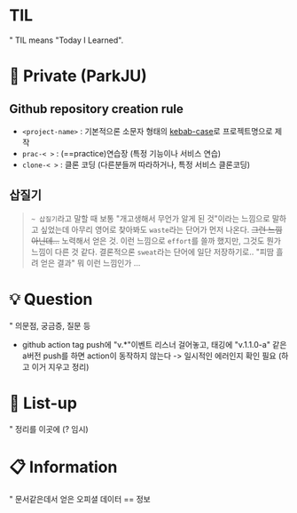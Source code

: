 # TIL
" TIL means "Today I Learned".

# :handshake: Private (ParkJU)
## Github repository creation rule
- `<project-name>` : 기본적으론 소문자 형태의 [kebab-case](https://en.wiktionary.org/wiki/kebab_case)로 프로젝트명으로 제작
- `prac-< >` : (==practice)연습장 (특정 기능이나 서비스 연습)
- `clone-< >` : 클론 코딩 (다른분들꺼 따라하거나, 특정 서비스 클론코딩)

## 삽질기
> `~ 삽질기`라고 말할 때 보통 "개고생해서 무언가 알게 된 것"이라는 느낌으로 말하고 싶었는데 아무리 영어로 찾아봐도 `waste`라는 단어가 먼저 나온다. ~~그런 느낌 아닌데...~~
> 노력해서 얻은 것. 이런 느낌으로 `effort`를 쓸까 했지만, 그것도 뭔가 느낌이 다른 것 같다. 결론적으론 `sweat`라는 단어에 일단 저장하기로.. "피땀 흘려 얻은 결과" 뭐 이런 느낌인가 ...

# :bulb: Question
" 의문점, 궁금증, 질문 등
- github action tag push에 "v.*"이벤트 리스너 걸어놓고, 태깅에 "v.1.1.0-a" 같은 a버전 push를 하면 action이 동작하지 않는다 -> 일시적인 에러인지 확인 필요 (하고 이거 지우고 정리)

# :scroll: List-up
" 정리를 이곳에 (? 임시)

# :clipboard: Information
" 문서같은데서 얻은 오피셜 데이터 == 정보
